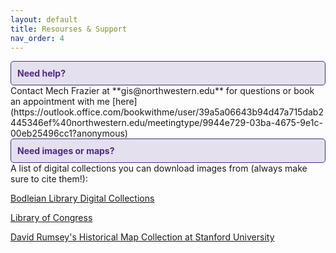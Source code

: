 ```yaml
---
layout: default
title: Resourses & Support
nav_order: 4
---
```

<div style="border: 1px solid #4E2A84; background-color: #E4E0EE; padding: 10px; border-radius: 5px; color: #4E2A84;">
  <strong>Need help?</strong> 
</div>
Contact Mech Frazier at **gis@northwestern.edu** for questions or book an appointment with me 
[here](https://outlook.office.com/bookwithme/user/39a5a06643b94d47a715dab2445346ef%40northwestern.edu/meetingtype/9944e729-03ba-4675-9e1c-00eb25496cc1?anonymous)
<br>

<div style="border: 1px solid #4E2A84; background-color: #E4E0EE; padding: 10px; border-radius: 5px; color: #4E2A84;">
  <strong>Need images or maps?</strong>
</div>
A list of digital collections you can download images from (always make sure to cite them!): 

[Bodleian Library Digital Collections](https://www.bodleian.ox.ac.uk/collections-and-resources/special-collections/digital-collections)

[Library of Congress](https://www.loc.gov/maps/collections/)

[David Rumsey's Historical Map Collection at Stanford University](https://www.davidrumsey.com/)
